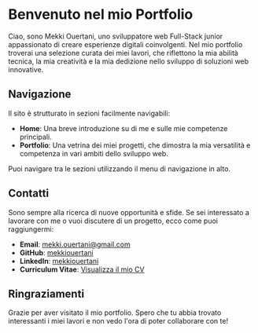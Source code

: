 # Benvenuto nel mio Portfolio

Ciao, sono Mekki Ouertani, uno sviluppatore web Full-Stack junior appassionato di creare esperienze digitali coinvolgenti. Nel mio portfolio troverai una selezione curata dei miei lavori, che riflettono la mia abilità tecnica, la mia creatività e la mia dedizione nello sviluppo di soluzioni web innovative.

## Navigazione

Il sito è strutturato in sezioni facilmente navigabili:

- **Home**: Una breve introduzione su di me e sulle mie competenze principali.
- **Portfolio**: Una vetrina dei miei progetti, che dimostra la mia versatilità e competenza in vari ambiti dello sviluppo web.

Puoi navigare tra le sezioni utilizzando il menu di navigazione in alto.

## Contatti

Sono sempre alla ricerca di nuove opportunità e sfide. Se sei interessato a lavorare con me o vuoi discutere di un progetto, ecco come puoi raggiungermi:

- **Email**: [mekki.ouertani@gmail.com](mailto:mekki.ouertani@gmail.com)
- **GitHub**: [mekkiouertani](https://github.com/mekkiouertani)
- **LinkedIn**: [mekkiouertani](https://www.linkedin.com/in/mekkiouertani/)
- **Curriculum Vitae**: [Visualizza il mio CV](https://drive.google.com/file/d/1tX-s64HOVWsgYdlzVJYGTO6ebiLRer7l/view?usp=sharing)

## Ringraziamenti

Grazie per aver visitato il mio portfolio. Spero che tu abbia trovato interessanti i miei lavori e non vedo l'ora di poter collaborare con te!
